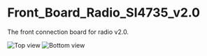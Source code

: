 # Front_Board_Radio_SI4735_v2.0
The front connection board for radio v2.0.

![Top view](https://github.com/EthicalEarth/Front_Board_Radio_SI4735_v2.0/blob/main/Gerber/SI4735t.png)
![Bottom view](https://github.com/EthicalEarth/Front_Board_Radio_SI4735_v2.0/blob/main/Gerber/SI4735b.png)
